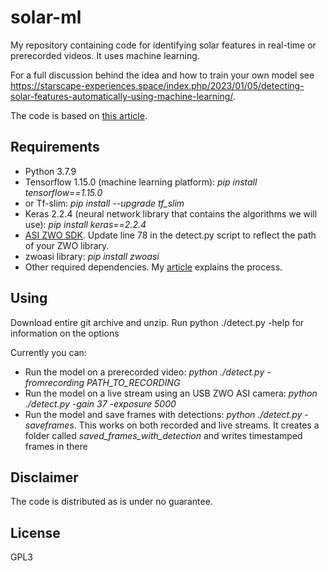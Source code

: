 # solar-ml
My repository containing code for identifying solar features in real-time or prerecorded videos. It uses machine learning.

For a full discussion behind the idea and how to train your own model see https://starscape-experiences.space/index.php/2023/01/05/detecting-solar-features-automatically-using-machine-learning/.

The code is based on [this article](https://medium.com/analytics-vidhya/detecting-custom-objects-on-video-stream-with-tensorflow-and-opencv-34406bd0ec9).

## Requirements
* Python 3.7.9
* Tensorflow 1.15.0 (machine learning platform): _pip install tensorflow==1.15.0_
* or Tf-slim: _pip install --upgrade tf_slim_
* Keras 2.2.4 (neural network library that contains the algorithms we will use): _pip install keras==2.2.4_
* [ASI ZWO SDK](https://astronomy-imaging-camera.com/software-drivers). Update line 78 in the detect.py script to reflect the path of your ZWO library.
* zwoasi library: _pip install zwoasi_
* Other required dependencies. My [article](https://starscape-experiences.space/index.php/2023/01/05/detecting-solar-features-automatically-using-machine-learning/) explains the process.

## Using
Download entire git archive and unzip. 
Run python ./detect.py -help for information on the options

Currently you can:
* Run the model on a prerecorded video: _python ./detect.py -fromrecording PATH_TO_RECORDING_
* Run the model on a live stream using an USB ZWO ASI camera: _python ./detect.py -gain 37 -exposure 5000_
* Run the model and save frames with detections: _python ./detect.py -saveframes_. This works on both recorded and live streams. It creates a folder called _saved_frames_with_detection_ and writes timestamped frames in there

## Disclaimer
The code is distributed as is under no guarantee.

## License
GPL3
